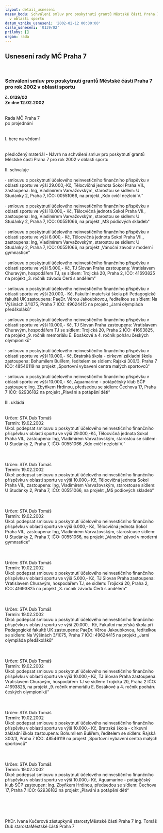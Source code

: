 ```yaml
---
layout: detail_usneseni
nazev_bodu: Schválení smluv pro poskytnutí grantů Městské části Praha 7 pro rok 2002
  v oblasti sportu
datum_vzniku_usneseni: '2002-02-12 00:00:00'
cislo_usneseni: '0139/02'
prilohy: []
organ: rada
---
```

<div id="ucUsn_pList" class="usn">
	<span><h2>Usnesení rady MČ Praha 7 </h2>
<br></span><div class="standBody">
<span><h3>Schválení smluv pro poskytnutí grantů Městské části Praha 7 pro rok 2002 v oblasti sportu</h3></span><div class="center">
		<strong>č. 0139/02</strong><br>
	</div>
<div class="center">
		<strong>Ze dne 12.02.2002</strong><br><br>
	</div>
<br>Rada MČ Praha 7<br>po projednání<br><br><br>I.	bere na vědomí<br><br> <br>předložený materiál - Návrh na schválení smluv pro poskytnutí grantů Městské části Praha 7 pro rok 2002 v oblasti sportu<br><br>II.	schvaluje <br><br>·	smlouvu o poskytnutí účelového neinvestičního finančního příspěvku v oblasti sportu ve výši 29.000,-Kč, Tělocvičná jednota Sokol Praha VII., zastoupena: Ing, Vladimírem Varvažovským, starostou se sídlem: U Studánky 2, Praha 7,  IČO: 00551066, na projekt „Kdo cvičí nezlobí V.“<br><br>·	smlouvu o poskytnutí účelového neinvestičního finančního příspěvku v oblasti sportu ve výši 10.000,- Kč, Tělocvičná jednota Sokol Praha VII., zastoupena: Ing, Vladimírem Varvažovským, starostou se sídlem: U Studánky 2, Praha 7,  IČO: 00551066, na projekt „MS pódiových skladeb“<br>	<br>·	smlouvu o poskytnutí účelového neinvestičního finančního příspěvku v oblasti sportu ve výši 6.000,- Kč, Tělocvičná jednota Sokol Praha VII., zastoupena: Ing, Vladimírem Varvažovským, starostou se sídlem: U Studánky 2, Praha 7,  IČO: 00551066, na projekt „Vánoční závod v moderní gymnastice“<br><br>·	smlouvu o poskytnutí účelového neinvestičního finančního příspěvku v oblasti sportu ve výši 5.000,- Kč, TJ Slovan Praha zastoupena: Vratislavem Churavým, hospodářem TJ, se sídlem: Trojická 20, Praha 2, IČO: 41693825 na projekt „3. ročník závodu Čerti s andělem“<br><br>·	smlouvu o poskytnutí účelového neinvestičního finančního příspěvku v oblasti sportu ve výši 20.000,- Kč, Fakultní mateřská škola při Pedagogické fakultě UK zastoupena: PaeDr. Věrou Jakoubkovou, ředitelkou  se sídlem: Na Výšinách 3/1075, Praha 7 IČO: 49624415 na projekt „Jarní olympiáda předškoláků“<br><br>·	smlouvu o poskytnutí účelového neinvestičního finančního příspěvku v oblasti sportu ve výši 10.000,- Kč, TJ Slovan Praha zastoupena: Vratislavem Churavým, hospodářem TJ se sídlem: Trojická 20, Praha 2 IČO: 41693825, na projekt „9. ročník memoriálu E. Bosákové a 4. ročník poháru českých olympioniků“<br><br>·	smlouvu o poskytnutí účelového neinvestičního finančního příspěvku v oblasti sportu ve výši 10.000,- Kč, Bratrská škola - církevní základní škola zastoupena: Bohumilem Bulířem, ředitelem se sídlem: Rajská 300/3, Praha 7 IČO: 48546119 na projekt „Sportovní vybavení centra malých sportovců“<br><br>·	smlouvu o poskytnutí účelového neinvestičního finančního příspěvku v oblasti sportu ve výši 10.000,- Kč, Aguamarine - potápěčský klub SČP zastoupen: Ing. Zbyňkem Hrdinou, předsedou se sídlem: Čechova 17, Praha 7 IČO: 62936182 na projekt „Plavání a potápění dětí“<br><br>III.	ukládá <br><br> <br>Určen:	STA Dub Tomáš<br>Termín: 19.02.2002<br>Úkol:	podepsat smlouvu o poskytnutí účelového neinvestičního finančního příspěvku v oblasti sportu ve výši 29.000,-Kč, Tělocvičná jednota Sokol Praha VII., zastoupena: Ing, Vladimírem Varvažovským, starostou se sídlem: U Studánky 2, Praha 7,  IČO: 00551066 „Kdo cvičí nezlobí V.“<br> <br><br> <br>Určen:	STA Dub Tomáš<br>Termín: 19.02.2002<br>Úkol:	podepsat smlouvu o poskytnutí účelového neinvestičního finančního příspěvku v oblasti sportu ve výši 10.000,- Kč, Tělocvičná jednota Sokol Praha VII., zastoupena: Ing, Vladimírem Varvažovským, starostouse sídlem: U Studánky 2, Praha 7,  IČO: 00551066, na projekt „MS podiových skladeb“<br> <br><br> <br>Určen:	STA Dub Tomáš<br>Termín: 19.02.2002<br>Úkol:	podepsat smlouvu o poskytnutí účelového neinvestičního finančního příspěvku v oblasti sportu ve výši 6.000,- Kč, Tělocvičná jednota Sokol Praha VII., zastoupena: Ing, Vladimírem Varvažovským, starostouse sídlem: U Studánky 2, Praha 7,  IČO: 00551066, na projekt „Vánoční závod v moderní gymnastice“<br> <br><br> <br>Určen:	STA Dub Tomáš<br>Termín: 19.02.2002<br>Úkol:	podepsat smlouvu o poskytnutí účelového neinvestičního finančního příspěvku v oblasti sportu ve výši 5.000,- Kč, TJ Slovan Praha zastoupena: Vratislavem Churavým, hospodářem TJ, se sídlem: Trojická 20, Praha 2, IČO: 41693825 na projekt „3. ročník závodu Čerti s andělem“<br> <br><br> <br>Určen:	STA Dub Tomáš<br>Termín: 19.02.2002<br>Úkol:	podepsat smlouvu o poskytnutí účelového neinvestičního finančního příspěvku v oblasti sportu ve výši 20.000,- Kč, Fakultní mateřská škola při Pedagogické fakultě UK zastoupena: PaeDr. Věrou Jakoubkovou, ředitelkou  se sídlem: Na Výšinách 3/1075, Praha 7 IČO: 49624415 na projekt „Jarní olympiáda předškoláků“<br> <br><br> <br>Určen:	STA Dub Tomáš<br>Termín: 19.02.2002<br>Úkol:	podepsat smlouvu o poskytnutí účelového neinvestičního finančního příspěvku v oblasti sportu ve výši 10.000,- Kč, TJ Slovan Praha zastoupena: Vratislavem Churavým, hospodářem TJ se sídlem: Trojická 20, Praha 2 IČO: 41693825, na projekt „9. ročník memoriálu E. Bosákové a 4. ročník pooháru českých olympioniků“<br> <br><br> <br>Určen:	STA Dub Tomáš<br>Termín: 19.02.2002<br>Úkol:	podepsat smlouvu o poskytnutí účelového neinvestičního finančního příspěvku v oblasti sportu ve výši 10.000,- Kč, Bratrská škola - církevní základní škola zastoupena: Bohumilem Bulířem, ředitelem se sídlem: Rajská 300/3, Praha 7 IČO: 48546119 na projekt „Sportovní vybavení centra malých sportovců“<br> <br><br> <br>Určen:	STA Dub Tomáš<br>Termín: 19.02.2002<br>Úkol:	podepsat smlouvu o poskytnutí účelového neinvestičního finančního příspěvku v oblasti sportu ve výši 10.000,- Kč, Aguamarine - potápěčský klub SČP zastoupen: Ing. Zbyňkem Hrdinou, předsedou se sídlem: Čechova 17, Praha 7 IČO: 62936182 na projekt „Plavání a potápění dětí“<br> <br><br><br> <br>	<br>PhDr. Ivana Kučerová zástupkyně starostyMěstské části Praha 7	Ing. Tomáš Dub starostaMěstské části Praha 7<br>	<br><br>
</div>
</div>